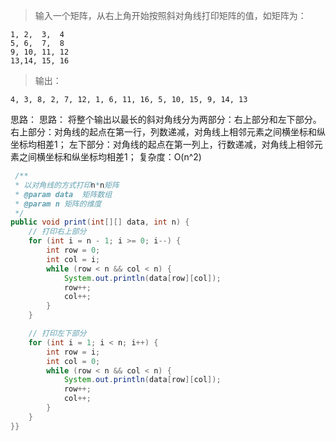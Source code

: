 
>输入一个矩阵，从右上角开始按照斜对角线打印矩阵的值，如矩阵为：

```
1, 2,  3,  4
5, 6,  7,  8
9, 10, 11, 12
13,14, 15, 16
```
>输出：

```
4, 3, 8, 2, 7, 12, 1, 6, 11, 16, 5, 10, 15, 9, 14, 13
```
思路：
思路：
将整个输出以最长的斜对角线分为两部分：右上部分和左下部分。
右上部分：对角线的起点在第一行，列数递减，对角线上相邻元素之间横坐标和纵坐标均相差1；
左下部分：对角线的起点在第一列上，行数递减，对角线上相邻元素之间横坐标和纵坐标均相差1；
复杂度：O(n^2)

```java
 /**
 * 以对角线的方式打印n*n矩阵
 * @param data  矩阵数组
 * @param n 矩阵的维度
 */
public void print(int[][] data, int n) {
    // 打印右上部分
    for (int i = n - 1; i >= 0; i--) {
        int row = 0;
        int col = i;
        while (row < n && col < n) {
            System.out.println(data[row][col]);
            row++;
            col++;
        }
    }

    // 打印左下部分
    for (int i = 1; i < n; i++) {
        int row = i;
        int col = 0;
        while (row < n && col < n) {
            System.out.println(data[row][col]);
            row++;
            col++;
        }
    }
}}
```